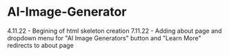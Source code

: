 # AI-Image-Generator
 
4.11.22 - Begining of  html skeleton creation
7.11.22 - Adding about page and dropdown menu for "AI Image Generators" button and "Learn More" redirects to about page
